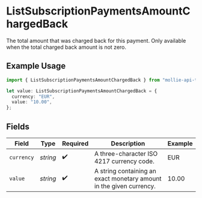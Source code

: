 # ListSubscriptionPaymentsAmountChargedBack

The total amount that was charged back for this payment. Only available when the total charged back amount is not zero.

## Example Usage

```typescript
import { ListSubscriptionPaymentsAmountChargedBack } from "mollie-api-typescript/models/operations";

let value: ListSubscriptionPaymentsAmountChargedBack = {
  currency: "EUR",
  value: "10.00",
};
```

## Fields

| Field                                                               | Type                                                                | Required                                                            | Description                                                         | Example                                                             |
| ------------------------------------------------------------------- | ------------------------------------------------------------------- | ------------------------------------------------------------------- | ------------------------------------------------------------------- | ------------------------------------------------------------------- |
| `currency`                                                          | *string*                                                            | :heavy_check_mark:                                                  | A three-character ISO 4217 currency code.                           | EUR                                                                 |
| `value`                                                             | *string*                                                            | :heavy_check_mark:                                                  | A string containing an exact monetary amount in the given currency. | 10.00                                                               |